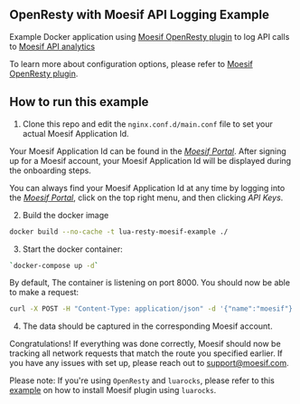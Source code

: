 ## OpenResty with Moesif API Logging Example

Example Docker application using [Moesif OpenResty plugin](https://github.com/Moesif/lua-resty-moesif) to log API calls to [Moesif API analytics](https://www.moesif.com)

To learn more about configuration options, please refer to [Moesif OpenResty plugin](https://github.com/Moesif/lua-resty-moesif).

## How to run this example
1. Clone this repo and edit the `nginx.conf.d/main.conf` file to set your actual Moesif Application Id.

Your Moesif Application Id can be found in the [_Moesif Portal_](https://www.moesif.com/).
After signing up for a Moesif account, your Moesif Application Id will be displayed during the onboarding steps. 

You can always find your Moesif Application Id at any time by logging 
into the [_Moesif Portal_](https://www.moesif.com/), click on the top right menu,
and then clicking _API Keys_.

2. Build the docker image
```bash
docker build --no-cache -t lua-resty-moesif-example ./
```

3. Start the docker container:
```bash
`docker-compose up -d`
```

By default, The container is listening on port 8000. You should now be able to make a request: 

```bash
curl -X POST -H "Content-Type: application/json" -d '{"name":"moesif"}' "http://localhos:8000/api/api?x=2&y=4" -H 'User-Id:123'   -H "Company-Id:567"
```

4. The data should be captured in the corresponding Moesif account.

Congratulations! If everything was done correctly, Moesif should now be tracking all network requests that match the route you specified earlier. If you have any issues with set up, please reach out to support@moesif.com.

Please note: If you're using `OpenResty` and `luarocks`, please refer to this [example](https://github.com/Moesif/moesif-openresty-example) on how to install Moesif plugin using `luarocks`.
